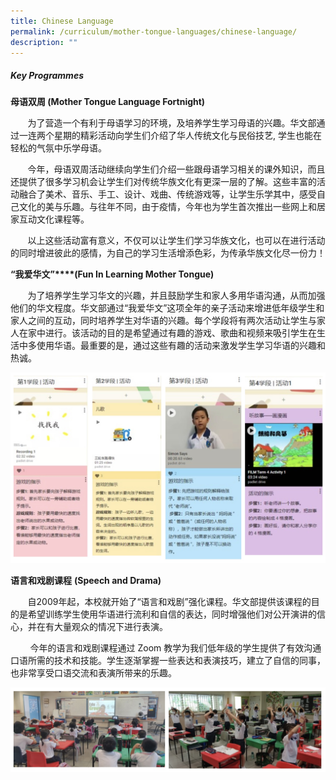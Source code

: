 ```yaml
---
title: Chinese Language
permalink: /curriculum/mother-tongue-languages/chinese-language/
description: ""
---
```

##### **Key Programmes**

**母语双周 (Mother Tongue Language Fortnight)**

       为了营造一个有利于母语学习的环境，及培养学生学习母语的兴趣。华文部通过一连两个星期的精彩活动向学生们介绍了华人传统文化与民俗技艺, 学生也能在轻松的气氛中乐学母语。

       今年，母语双周活动继续向学生们介绍一些跟母语学习相关的课外知识，而且还提供了很多学习机会让学生们对传统华族文化有更深一层的了解。这些丰富的活动融合了美术、音乐、手工、设计、戏曲、传统游戏等，让学生乐学其中，感受自己文化的美与乐趣。与往年不同，由于疫情，今年也为学生首次推出一些网上和居家互动文化课程等。

       以上这些活动富有意义，不仅可以让学生们学习华族文化，也可以在进行活动的同时增进彼此的感情，为自己的学习生活增添色彩，为传承华族文化尽一份力！  
  
**“我爱华文”****(Fun In Learning Mother Tongue)**

  

       为了培养学生学习华文的兴趣，并且鼓励学生和家人多用华语沟通，从而加强他们的华文程度。华文部通过“我爱华文”这项全年的亲子活动来增进低年级学生和家人之间的互动，同时培养学生对华语的兴趣。每个学段将有两次活动让学生与家人在家中进行。该活动的目的是希望通过有趣的游戏、歌曲和视频来吸引学生在生活中多使用华语。最重要的是，通过这些有趣的活动来激发学生学习华语的兴趣和热诚。
			 
![Fun In Learning Mother Tongue](/images/Fun%20In%20Learning%20Mother%20Tongue.jpg)

**语言和戏剧课程** **(Speech and Drama)**

       自2009年起，本校就开始了“语言和戏剧”强化课程。华文部提供该课程的目的是希望训练学生使用华语进行流利和自信的表达，同时增强他们对公开演讲的信心，并在有大量观众的情况下进行表演。

        今年的语言和戏剧课程通过 Zoom 教学为我们低年级的学生提供了有效沟通口语所需的技术和技能。学生逐渐掌握一些表达和表演技巧，建立了自信的同事，也非常享受口语交流和表演所带来的乐趣。
				
![Speech and Drama](/images/Speech%20and%20Drama.jpg)